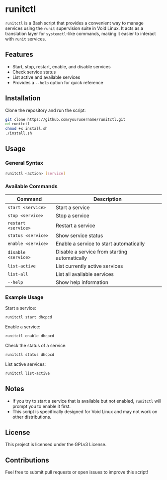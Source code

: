 # runitctl

`runitctl` is a Bash script that provides a convenient way to manage services using the `runit` supervision suite in Void Linux. It acts as a translation layer for `systemctl`-like commands, making it easier to interact with `runit` services.

## Features
- Start, stop, restart, enable, and disable services
- Check service status
- List active and available services
- Provides a `--help` option for quick reference

## Installation
Clone the repository and run the script:

```bash
git clone https://github.com/yourusername/runitctl.git
cd runitctl
chmod +x install.sh
./install.sh
```

## Usage

### General Syntax
```bash
runitctl <action> [service]
```

### Available Commands

| Command            | Description |
|--------------------|-------------|
| `start <service>`  | Start a service |
| `stop <service>`   | Stop a service |
| `restart <service>`| Restart a service |
| `status <service>` | Show service status |
| `enable <service>` | Enable a service to start automatically |
| `disable <service>`| Disable a service from starting automatically |
| `list-active`      | List currently active services |
| `list-all`         | List all available services |
| `--help`           | Show help information |

### Example Usage

Start a service:
```bash
runitctl start dhcpcd
```

Enable a service:
```bash
runitctl enable dhcpcd
```

Check the status of a service:
```bash
runitctl status dhcpcd
```

List active services:
```bash
runitctl list-active
```

## Notes
- If you try to start a service that is available but not enabled, `runitctl` will prompt you to enable it first.
- This script is specifically designed for Void Linux and may not work on other distributions.

## License
This project is licensed under the GPLv3 License.

## Contributions
Feel free to submit pull requests or open issues to improve this script!



